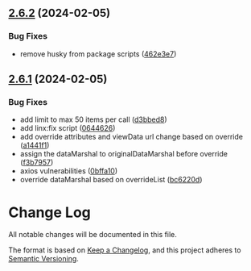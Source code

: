 ## [2.6.2](https://github.com/Itheum/sdk-mx-data-nft/compare/v2.6.1...v2.6.2) (2024-02-05)


### Bug Fixes

* remove husky from package scripts ([462e3e7](https://github.com/Itheum/sdk-mx-data-nft/commit/462e3e703d6caab1217691b75925f4cb427da343))

## [2.6.1](https://github.com/Itheum/sdk-mx-data-nft/compare/v2.6.0...v2.6.1) (2024-02-05)


### Bug Fixes

* add limit to max 50 items per call ([d3bbed8](https://github.com/Itheum/sdk-mx-data-nft/commit/d3bbed8f31e1ea3e4eed40e5445d15f0091c7faf))
* add linx:fix script ([0644626](https://github.com/Itheum/sdk-mx-data-nft/commit/0644626342c02e897da363b2591bed3621d5928c))
* add override attributes and viewData url change based on override ([a1441f1](https://github.com/Itheum/sdk-mx-data-nft/commit/a1441f1788fb420fedc19a91b609042e7d19a68f))
* assign the dataMarshal to originalDataMarshal before override ([f3b7957](https://github.com/Itheum/sdk-mx-data-nft/commit/f3b7957c969a4db5e5200c9fc3ec0a8b1620d897))
* axios vulnerabilities ([0bffa10](https://github.com/Itheum/sdk-mx-data-nft/commit/0bffa10c3b02e8e8d7bcdad587a27cdc089212bd))
* override dataMarshal based on overrideList ([bc6220d](https://github.com/Itheum/sdk-mx-data-nft/commit/bc6220de68990b12ca96507c132f92b18851a93f))

# Change Log

All notable changes will be documented in this file.

The format is based on [Keep a Changelog](https://keepachangelog.com/en/1.0.0/),
and this project adheres to [Semantic Versioning](https://semver.org/spec/v2.0.0.html).
